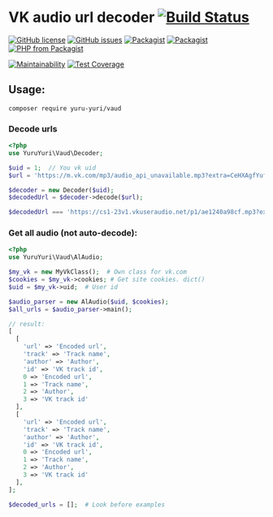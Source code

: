 # VK audio url decoder [![Build Status](https://travis-ci.org/yuru-yuri/vk-audio-url-decoder-php.svg?branch=master)](https://travis-ci.org/yuru-yuri/vk-audio-url-decoder-php)

[![GitHub license](https://img.shields.io/github/license/yuru-yuri/vk-audio-url-decoder-php.svg)](https://github.com/yuru-yuri/vk-audio-url-decoder-php/blob/master/LICENSE)
[![GitHub issues](https://img.shields.io/github/issues/yuru-yuri/vk-audio-url-decoder-php.svg)](https://github.com/yuru-yuri/vk-audio-url-decoder-php/issues)
[![Packagist](https://img.shields.io/packagist/dt/yuru-yuri/vaud.svg)](https://packagist.org/packages/yuru-yuri/vaud)
[![Packagist](https://img.shields.io/packagist/v/yuru-yuri/vaud.svg)](https://packagist.org/packages/yuru-yuri/vaud)
[![PHP from Packagist](https://img.shields.io/packagist/php-v/yuru-yuri/vaud.svg)](https://packagist.org/packages/yuru-yuri/vaud)


[![Maintainability](https://api.codeclimate.com/v1/badges/cec6b6ff469eed15b460/maintainability)](https://codeclimate.com/github/yuru-yuri/vk-audio-url-decoder-php/maintainability)
[![Test Coverage](https://api.codeclimate.com/v1/badges/cec6b6ff469eed15b460/test_coverage)](https://codeclimate.com/github/yuru-yuri/vk-audio-url-decoder-php/test_coverage)


## Usage:

```
composer require yuru-yuri/vaud
```

### Decode urls

```php
<?php
use YuruYuri\Vaud\Decoder;

$uid = 1;  // You vk uid
$url = 'https://m.vk.com/mp3/audio_api_unavailable.mp3?extra=CeHXAgfYufnZDhy3twvZEvfIuZy4Cu0...#ASS...'; 

$decoder = new Decoder($uid);
$decodedUrl = $decoder->decode($url);

$decodedUrl === 'https://cs1-23v1.vkuseraudio.net/p1/ae1240a98cf.mp3?extra=XZ...';
```

### Get all audio (not auto-decode):

```php
<?php
use YuruYuri\Vaud\AlAudio;

$my_vk = new MyVkClass();  # Own class for vk.com
$cookies = $my_vk->cookies; # Get site cookies. dict()
$uid = $my_vk->uid;  # User id

$audio_parser = new AlAudio($uid, $cookies);
$all_urls = $audio_parser->main();

// result:
[
  [
    'url' => 'Encoded url', 
    'track' => 'Track name', 
    'author' => 'Author', 
    'id' => 'VK track id',
    0 => 'Encoded url', 
    1 => 'Track name',
    2 => 'Author', 
    3 => 'VK track id'
  ],
  [
    'url' => 'Encoded url', 
    'track' => 'Track name', 
    'author' => 'Author', 
    'id' => 'VK track id',
    0 => 'Encoded url', 
    1 => 'Track name',
    2 => 'Author', 
    3 => 'VK track id'
  ],
];

$decoded_urls = [];  # Look before examples
```
